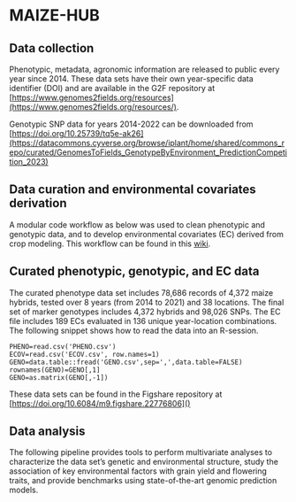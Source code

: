 # MAIZE-HUB

## Data collection

Phenotypic, metadata, agronomic information are released to public every year since 2014. These data sets have their own year-specific data identifier (DOI) and are available in the G2F repository at [https://www.genomes2fields.org/resources](https://www.genomes2fields.org/resources/).

Genotypic SNP data for years 2014-2022 can be downloaded from [https://doi.org/10.25739/tq5e-ak26](https://datacommons.cyverse.org/browse/iplant/home/shared/commons_repo/curated/GenomesToFields_GenotypeByEnvironment_PredictionCompetition_2023)


## Data curation and environmental covariates derivation
A modular code workflow as below was used to clean phenotypic and genotypic data, and to develop environmental covariates (EC) derived from crop modeling.
This workflow can be found in this [wiki](https://github.com/QuantGen/MAIZE-HUB/wiki/Pipeline-data-curation).

## Curated phenotypic, genotypic, and EC data
The curated phenotype data set includes 78,686 records of 4,372 maize hybrids, tested over 8 years (from 2014 to 2021) and 38 locations. The final set of marker genotypes includes 4,372 hybrids and 98,026 SNPs. The EC file includes 189 ECs evaluated in 136 unique year-location combinations. The following snippet shows how to read the data into an R-session.

```
PHENO=read.csv('PHENO.csv') 
ECOV=read.csv('ECOV.csv', row.names=1)
GENO=data.table::fread('GENO.csv',sep=',',data.table=FALSE) 
rownames(GENO)=GENO[,1]
GENO=as.matrix(GENO[,-1])
```

These data sets can be found in the Figshare repository at [https://doi.org/10.6084/m9.figshare.22776806]()

## Data analysis
The following pipeline provides tools to perform multivariate analyses to characterize the data set’s genetic and environmental structure, study the association of key environmental factors with grain yield and flowering traits, and provide benchmarks using state-of-the-art genomic prediction models. 


